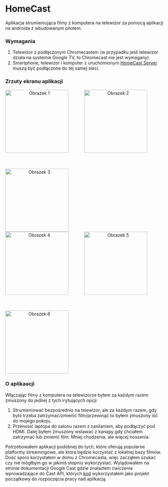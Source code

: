 # HomeCast
Aplikacja strumieniująca filmy z komputera na telewizor za pomocą aplikacji na androida z wbudowanym pilotem.

### Wymagania
1. Telewizor z podłączonym Chromecastem (w przypadku jeśli telewizor działa na systemie Google TV, to Chromecast nie jest wymagany).
2. Smartphone, telewizor i komputer z uruchomionym [HomeCast Server](https://github.com/Athulu/HomeCast-file-server-2.0) muszą być podłączone do tej samej sieci.

### Zrzuty ekranu aplikacji
<div align="center" style="display: flex; gap: 50px; flex-wrap: wrap;">
  <img src="https://github.com/Athulu/HomeCast/assets/56313840/a01c1ecb-fbe8-4efd-a1d5-441d079d96e4" width="200" alt="Obrazek 1">
  <img src="https://github.com/Athulu/HomeCast/assets/56313840/7e79765c-0bc9-42dd-afd4-aa45c2085581" width="200" alt="Obrazek 2">
  <img src="https://github.com/Athulu/HomeCast/assets/56313840/26fad53a-27ad-4401-a3b9-ff687acf741d" width="200" alt="Obrazek 3">
</div>
<div align="center" style="display: flex; gap: 50px; flex-wrap: wrap;">
  <img src="https://github.com/Athulu/HomeCast/assets/56313840/ceb9bd66-224a-434d-8ab4-fff13b79109b" width="200" alt="Obrazek 4">
  <img src="https://github.com/Athulu/HomeCast/assets/56313840/2630ecb6-d6dc-43b9-9f4d-651ee39f9df8" width="200" alt="Obrazek 5">
  <img src="https://github.com/Athulu/HomeCast/assets/56313840/7b815fcf-5103-4ac1-8082-60f2049cb483" width="200" alt="Obrazek 6">
</div>

### O aplikaacji
Włączając filmy z komputera na telewizorze byłem za każdym razem zmuszony do jednej z tych irytujących opcji:
1. Strumieniować bezpośrednio na telewizor, ale za każdym razem, gdy było trzeba zatrzymać/zmienić film/przewinąć to byłem zmuszony iść do mojego pokoju.
2. Przenosić laptopa do salonu razem z zasilaniem, aby podłączyć pod HDMI. Dalej byłem zmuszony wstawać z kanapy gdy chciałem zatrzymać lub zmienić film. Mniej chodzenia, ale więcej noszenia.

Potrzebowałem aplikacji podobnej do tych, które oferują popularne platformy streamingowe, ale która będzie korzystać z lokalnej bazy filmów.
Dość sporo korzystałem w domu z Chromecasta, więc zacząłem szukać czy nie mógłbym go w jakimś stopniu wykorzystać.
Wylądowałem na stronie dokumentacji Google Cast gdzie znalazłem ćwiczenia wprowadzające do Cast API, których [kod](https://developers.google.com/cast/codelabs/cast-videos-android) wykorzystałem jako projekt początkowy do rozpoczęcia pracy nad aplikacją.
